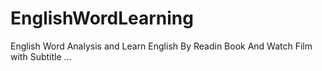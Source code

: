 # EnglishWordLearning
English Word  Analysis and Learn English By Readin Book And Watch Film with Subtitle ... 

